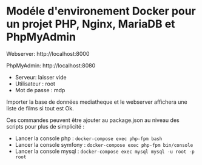 # Modéle d'environement Docker pour un projet PHP, Nginx, MariaDB et PhpMyAdmin

Webserver: http://localhost:8000

PhpMyAdmin: http://localhost:8080
- Serveur: laisser vide
- Utilisateur : root
- Mot de passe : mdp

Importer la base de données mediatheque et le webserver affichera une liste de films si tout est Ok.

Ces commandes peuvent être ajouter au package.json au niveau des scripts pour plus de simplicité :

- Lancer la console php : `docker-compose exec php-fpm bash`
- Lancer la console symfony : `docker-compose exec php-fpm bin/console`
- Lancer la console mysql : `docker-compose exec mysql mysql -u root -p root`
